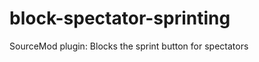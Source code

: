 block-spectator-sprinting
=========================

SourceMod plugin: Blocks the sprint button for spectators
